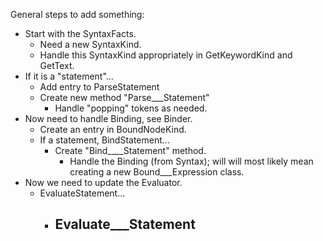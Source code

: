 ﻿

General steps to add something:

- Start with the SyntaxFacts.
  - Need a new SyntaxKind.
  - Handle this SyntaxKind appropriately in GetKeywordKind and GetText.
- If it is a "statement"...
  - Add entry to ParseStatement
  - Create new method "Parse___Statement"
    - Handle "popping" tokens as needed.
- Now need to handle Binding, see Binder.
  - Create an entry in BoundNodeKind.
  - If a statement, BindStatement...
    - Create "Bind____Statement" method.
      - Handle the Binding (from Syntax); will will most likely mean creating a new Bound___Expression class.
- Now we need to update the Evaluator.
  - EvaluateStatement...
    - Evaluate___Statement
      - 